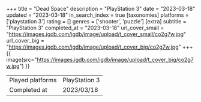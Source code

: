 +++
title = "Dead Space"
description = "PlayStation 3"
date = "2023-03-18"
updated = "2023-03-18"
in_search_index = true
[taxonomies]
platforms = ['playstation 3']
rating = []
genres = ['shooter', 'puzzle']
[extra]
subtitle = "PlayStation 3"
completed_at = "2023-03-18"
url_cover_small = "https://images.igdb.com/igdb/image/upload/t_cover_small/co2g7w.jpg"
url_cover_big = "https://images.igdb.com/igdb/image/upload/t_cover_big/co2g7w.jpg"
+++
{{ image(src="https://images.igdb.com/igdb/image/upload/t_cover_big/co2g7w.jpg") }}

|              |            |
| ------------ | ---------- |
| Played platforms    | PlayStation 3 |
| Completed at | 2023/03/18 |



